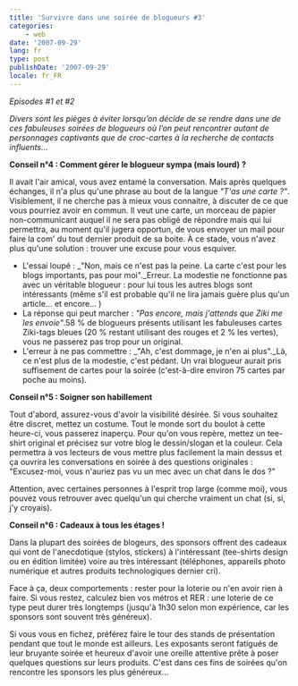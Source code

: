 ```yaml
---
title: 'Survivre dans une soirée de blogueurs #3'
categories:
    - web
date: '2007-09-29'
lang: fr
type: post
publishDate: '2007-09-29'
locale: fr_FR
---
```


_Episodes #1 et #2_</p>

_Divers sont les pièges à éviter lorsqu&#x2019;on décide de se rendre dans une de ces fabuleuses soirées de blogueurs o&#xF9; l&#x2019;on peut rencontrer autant de personnages captivants que de croc-cartes à la recherche de contacts influents&#x2026;_

**Conseil n&#xB0;4&nbsp;: Comment gérer le blogueur sympa (mais lourd)&nbsp;?**

Il avait l'air amical, vous avez entamé la conversation. Mais après quelques échanges, il n'a plus qu'une phrase au bout de la langue _&quot;T'as une carte&nbsp;?&quot;_. Visiblement, il ne cherche pas à mieux vous connaitre, à discuter de ce que vous pourriez avoir en commun. Il veut une carte, un morceau de papier non-communicant auquel il ne sera pas obligé de répondre mais qui lui permettra, au moment qu'il jugera opportun, de vous envoyer un mail pour faire la com' du tout dernier produit de sa boite. À ce stade, vous n'avez plus qu'une solution : trouver une excuse pour vous esquiver.

*   L'essai loupé&nbsp;: _&quot;Non, mais ce n'est pas la peine. La carte c'est pour les blogs importants, pas pour moi&quot;._Erreur. La modestie ne fonctionne pas avec un véritable blogueur&nbsp;: pour lui tous les autres blogs sont intéressants (même s'il est probable qu'il ne lira jamais guère plus qu'un article… et encore… )
*   La réponse qui peut marcher&nbsp;: _&quot;Pas encore, mais j'attends que Ziki me les envoie&quot;_.58 % de blogueurs présents utilisant les fabuleuses cartes Ziki-tags bleues (20 % restant utilisant des rouges et 2 % les vertes), vous ne passerez pas trop pour un original.
*   L'erreur à ne pas commettre&nbsp;: _&quot;Ah, c'est dommage, je n'en ai plus&quot;._Là, ce n'est plus de la modestie, c'est pédant. Un vrai blogueur aurait pris suffisement de cartes pour la soirée (c'est-à-dire environ 75 cartes par poche au moins).

**Conseil n&#xB0;5&nbsp;: Soigner son habillement**

Tout d'abord, assurez-vous d'avoir la visibilité désirée. Si vous souhaitez être discret, mettez un costume. Tout le monde sort du boulot à cette heure-ci, vous passerez inaperçu. Pour qu'on vous repère, mettez un tee-shirt original et précisez sur votre blog le dessin/slogan et la couleur. Cela permettra à vos lecteurs de vous mettre plus facilement la main dessus et ça ouvrira les conversations en soirée à des questions originales&nbsp;: &quot;Excusez-moi, vous n'auriez pas vu un mec avec un chat dans le dos&nbsp;?&quot;

Attention, avec certaines personnes à l'esprit trop large (comme moi), vous pouvez vous retrouver avec quelqu'un qui cherche vraiment un chat (si, si, j'y croyais).

**Conseil n&#xB0;6&nbsp;: Cadeaux à tous les étages&nbsp;!**

Dans la plupart des soirées de blogeurs, des sponsors offrent des cadeaux qui vont de l'anecdotique (stylos, stickers) à l'intéressant (tee-shirts design ou en édition limitée) voire au très intéressant (téléphones, appareils photo numérique et autres produits technologiques dernier cri).

Face à ça, deux comportements&nbsp;: rester pour la loterie ou n'en avoir rien à faire. Si vous restez, calculez bien vos métros et RER&nbsp;: une loterie de ce type peut durer très longtemps (jusqu'à 1h30 selon mon expérience, car les sponsors sont souvent très généreux).

Si vous vous en fichez, préférez faire le tour des stands de présentation pendant que tout le monde est ailleurs. Les exposants seront fatigués de leur bruyante soirée et heureux d'avoir une oreille attentive prête à poser quelques questions sur leurs produits. C'est dans ces fins de soirées qu'on rencontre les sponsors les plus généreux…